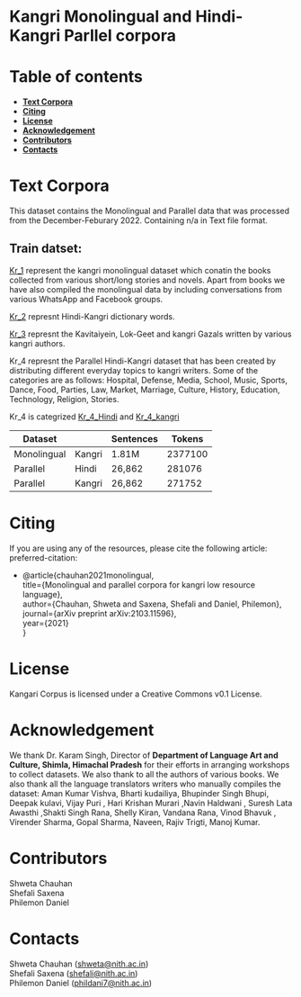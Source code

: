 # __Kangri Monolingual and Hindi-Kangri Parllel corpora__

# __Table of contents__
 - [__Text Corpora__](#--text-corpora--) 
 - [__Citing__](#--citing--) 
 - [__License__](#--license--) 
 - [__Acknowledgement__](#--acknowledgement--)
 - [__Contributors__](#--contributors--) 
 - [__Contacts__](#--contacts--) 

# __Text Corpora__
This dataset contains the Monolingual and Parallel data that was processed from the December-Feburary 2022. Containing n/a in Text file format.
## Train datset:
[Kr_1](https://raw.githubusercontent.com/chauhanshweta/Kangri_corpus/main/train%20dataset/Kr_1.txt?token=GHSAT0AAAAAABR3RKKGYJCC3L6UWXLRDE4WYQ7AG7Q) represent the kangri monolingual dataset which conatin the books collected from various short/long stories and novels. Apart from books we have also compiled the monolingual data by including conversations from various WhatsApp and Facebook groups. 

[Kr_2](https://raw.githubusercontent.com/chauhanshweta/Kangri_corpus/main/train%20dataset/Kr_2.txt?token=GHSAT0AAAAAABR3RKKHLKZINUWI4UL7GT3OYQ7AKTA) represnt Hindi-Kangri dictionary words.

[Kr_3](https://raw.githubusercontent.com/chauhanshweta/Kangri_corpus/main/train%20dataset/Kr_3.txt?token=GHSAT0AAAAAABR3RKKGKDVS7MH7PBRDOURIYQ7AJ7Q) represnt the Kavitaiyein, Lok-Geet and kangri Gazals written by various kangri authors.

Kr_4 represnt the Parallel Hindi-Kangri dataset that has been created by distributing different everyday topics to kangri writers. Some of the categories are as follows: Hospital, Defense, Media, School, Music, Sports, Dance, Food, Parties, Law, Market, Marriage, Culture, History, Education, Technology, Religion, Stories.

Kr_4 is categrized [Kr_4_Hindi](https://raw.githubusercontent.com/chauhanshweta/Kangri_corpus/main/train%20dataset/Kr_4_Hindi.txt?token=GHSAT0AAAAAABR3RKKHNSRBNKKMZ2FRH7KGYQ7AOEA) and [Kr_4_kangri](https://raw.githubusercontent.com/chauhanshweta/Kangri_corpus/main/train%20dataset/Kr_4_kangri.txt?token=GHSAT0AAAAAABR3RKKHDENJJIDHF3YVFHTEYQ7AOFQ)

Dataset |  | Sentences | Tokens  
--------| ----- | ------- | ------ 
Monolingual | Kangri | 1.81M | 2377100 
Parallel | Hindi | 26,862 | 281076 
Parallel | Kangri | 26,862 | 271752 

# __Citing__
If you are using any of the resources, please cite the following article:
preferred-citation:
- @article{chauhan2021monolingual, </br>
   title={Monolingual and parallel corpora for kangri low resource language}, </br>
   author={Chauhan, Shweta and Saxena, Shefali and Daniel, Philemon}, </br>
   journal={arXiv preprint arXiv:2103.11596}, </br>
   year={2021} </br>
 }

# __License__
Kangari Corpus is licensed under a Creative Commons v0.1 License.

# __Acknowledgement__
We thank Dr. Karam Singh, Director of **Department of Language Art and Culture, Shimla, Himachal Pradesh** for their efforts in arranging workshops to collect datasets. We also thank to all the authors of various books. We also thank all the language translators writers who manually compiles the dataset: Aman Kumar Vishva, Bharti kudailiya, Bhupinder Singh Bhupi, Deepak kulavi, Vijay Puri , Hari Krishan Murari ,Navin Haldwani , Suresh Lata Awasthi ,Shakti Singh Rana, Shelly Kiran, Vandana Rana, Vinod Bhavuk , Virender Sharma, Gopal Sharma, Naveen, Rajiv Trigti, Manoj Kumar.

# __Contributors__
Shweta Chauhan </br>
Shefali Saxena </br>
Philemon Daniel </br>

# __Contacts__
Shweta Chauhan (shweta@nith.ac.in) </br>
Shefali Saxena (shefali@nith.ac.in) </br>
Philemon Daniel (phildani7@nith.ac.in) </br>
